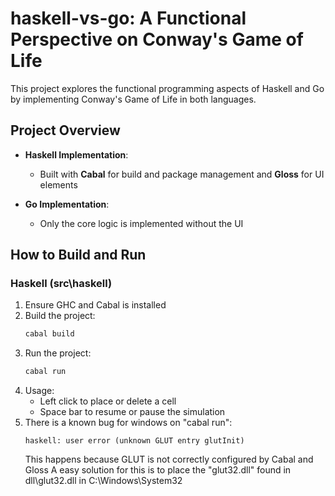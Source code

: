 # haskell-vs-go: A Functional Perspective on Conway's Game of Life

This project explores the functional programming aspects of Haskell and Go by implementing Conway's Game of Life in both languages.

## Project Overview
- **Haskell Implementation**:
  - Built with **Cabal** for build and package management and **Gloss** for UI elements

- **Go Implementation**:
  - Only the core logic is implemented without the UI

## How to Build and Run

### Haskell (src\haskell)
1. Ensure GHC and Cabal is installed
2. Build the project:
   ```bash
   cabal build
   ```
3. Run the project:
   ```bash
   cabal run
   ```
4. Usage: 
    - Left click to place or delete a cell
    - Space bar to resume or pause the simulation
5. There is a known bug for windows on "cabal run": 
    ```
    haskell: user error (unknown GLUT entry glutInit)
    ```
    This happens because GLUT is not correctly configured by Cabal and Gloss
    A easy solution for this is to place the "glut32.dll" found in dll\glut32.dll in C:\Windows\System32

